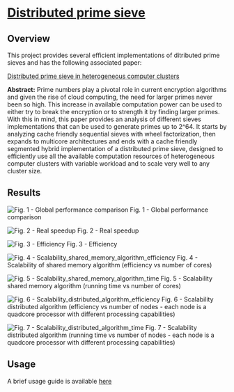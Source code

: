 # [Distributed prime sieve](http://carlosmccosta.github.io/Distributed-Prime-Sieve/)

## Overview
This project provides several efficient implementations of ditributed prime sieves and has the following associated paper:

[Distributed prime sieve in heterogeneous computer clusters](https://www.researchgate.net/publication/257213711_Distributed_prime_sieve_in_heterogeneous_computer_clusters)


**Abstract:**
Prime numbers play a pivotal role in current encryption algorithms  and given the rise of 
cloud computing, the need for larger primes never been so high. This increase in available computation 
power can be used to either try to break the encryption or to strength it by finding larger primes. With 
this in mind, this paper provides an analysis of different sieves  implementations that can be used  to 
generate primes up to 2^64. It starts by analyzing cache friendly sequential sieves with wheel factorization, then expands to multicore architectures and ends with a cache friendly segmented hybrid implementation of a distributed prime sieve, designed to  efficiently use all the available computation resources of  heterogeneous computer clusters with variable workload  and to scale very well to any cluster 
size.



## Results

![Fig. 1 - Global performance comparison](https://raw.github.com/carlosmccosta/Distributed-Prime-Sieve/master/DistributedPrimeSieve/docs/GlobalPerformance.png)
Fig. 1 - Global performance comparison


![Fig. 2 - Real speedup](https://raw.github.com/carlosmccosta/Distributed-Prime-Sieve/master/DistributedPrimeSieve/docs/RealSpeedup.png)
Fig. 2 - Real speedup


![Fig. 3 - Efficiency](https://raw.github.com/carlosmccosta/Distributed-Prime-Sieve/master/DistributedPrimeSieve/docs/Efficiency.png)
Fig. 3 - Efficiency


![Fig. 4 - Scalability_shared_memory_algorithm_efficiency](https://raw.github.com/carlosmccosta/Distributed-Prime-Sieve/master/DistributedPrimeSieve/docs/Scalability_shared_memory_algorithm_efficiency.png)
Fig. 4 - Scalability of shared memory algorithm (efficiency vs number of cores)


![Fig. 5 - Scalability_shared_memory_algorithm_time](https://raw.github.com/carlosmccosta/Distributed-Prime-Sieve/master/DistributedPrimeSieve/docs/Scalability_shared_memory_algorithm_time.png)
Fig. 5 - Scalability shared memory algorithm (running time vs number of cores)


![Fig. 6 - Scalability_distributed_algorithm_efficiency](https://raw.github.com/carlosmccosta/Distributed-Prime-Sieve/master/DistributedPrimeSieve/docs/Scalability_distributed_algorithm_efficiency.png)
Fig. 6 - Scalability distributed algorithm (efficiency vs number of nodes - each node is a quadcore processor with different processing capabilities)


![Fig. 7 - Scalability_distributed_algorithm_time](https://raw.github.com/carlosmccosta/Distributed-Prime-Sieve/master/DistributedPrimeSieve/docs/Scalability_shared_memory_algorithm_time.png)
Fig. 7 - Scalability distributed algorithm (running time vs number of nodes - each node is a quadcore processor with different processing capabilities)


## Usage
A brief usage guide is available [here](https://github.com/carlosmccosta/Distributed-Prime-Sieve/blob/master/DistributedPrimeSieve/docs/usage.txt)

